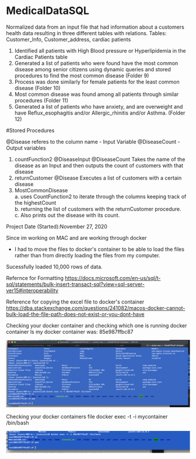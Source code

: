 # MedicalDataSQL
Normalized data from an input file that had information about a customers health data resulting in three different tables with relations. 
Tables: Customer_Info, Customer_address, cardiac patients 

1. Identified all patients with High Blood pressure or Hyperlipidemia in the Cardiac Patients table
2. Generated a list of patients who were found have the most common disease among senior citizens
 using dynamic queries and stored procedures to find the most common disease (Folder 9)
3. Process was done similarly for female patients for the least common disease (Folder 10)
4. Most common disease was found among all patients through similar procedures (Folder 11)
5. Generated a list of patients who have anxiety, and are overweight and have Reflux_esophagitis and/or Allergic_rhinitis and/or Asthma. (Folder 12)

#Stored Procedures

  @Disease referes to the column name - Input Variable
  @DiseaseCount - Output variables

  1. countFunction2 @DiseaseInput @DiseaseCount
  Takes the name of the disease as an Input
  and then outputs the count of customers with that disease <br>
  2. returnCustomer @Disease
  Executes a list of customers with a certain disease <br>
  3. MostCommonDisease <br>
  a. uses CountFunction2 to iterate through the columns keeping 
  track of the highestCount <br>
  b.  returning the list of customers
   with the returnCustomer procedure. <br>
  c. Also prints out the disease with its count. <br>

Project Date (Started):November 27, 2020

Since im working on MAC and are working through docker
- I had to move the files to docker's container to be able to load the files rather 
than from directly loading the files from my computer.

Sucessfully loaded 10,000 rows of data.

Refernce for Formatting 
https://docs.microsoft.com/en-us/sql/t-sql/statements/bulk-insert-transact-sql?view=sql-server-ver15#interoperability

Reference for copying the excel file to docker's container
https://dba.stackexchange.com/questions/241082/macos-docker-cannot-bulk-load-the-file-path-does-not-exist-or-you-dont-have

Checking your docker container and checking which one is running
docker container ls
  my docker container was: 85e987ffbc87
  
<img src="dockerContainer.png">

Checking your docker containers file 
docker exec -t -i mycontainer /bin/bash

<img src="filesInContainer.png">


